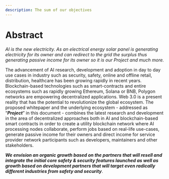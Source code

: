 ```yaml
---
description: The sum of our objectives
---
```


# Abstract

_AI is the new electricity. As an electrical energy solar panel is generating electricity for its owner and can redirect to the grid the surplus thus generating passive income for its owner so it is our Project and much more._

The advancement of AI research, development and adoption in day to day use cases in industry such as security, safety, online and offline retail, distribution, healthcare has been growing rapidly in recent years. Blockchain-based technologies such as smart-contracts and entire ecosystems such as rapidly growing Ethereum, Solana or BNB, Polygon networks are empowering decentralized applications. Web 3.0 is a present reality that has the potential to revolutionize the global ecosystem. The proposed whitepaper and the underlying ecosystem - addressed as “_**Project**_” in this document - combines the latest research and development in the area of decentralized approaches both in AI and blockchain-based smart contracts in order to create a utility blockchain network where AI processing nodes collaborate, perform jobs based on real-life use-cases, generate passive income for their owners and direct income for service provider network participants such as developers, maintainers and other stakeholders.

_**We envision an organic growth based on the partners that will resell and integrate the initial core safety & security features launched as well as growth based on development partners that will target even radically different industries from safety and security**_.
